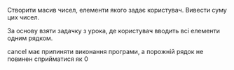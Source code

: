 Створити масив чисел, елементи якого задає користувач. Вивести суму цих чисел.

За основу взяти задачку з урока, де користувач вводить всі елементи одним рядком.

cancel має припиняти виконання програми, а порожній рядок не повинен сприйматися як 0
